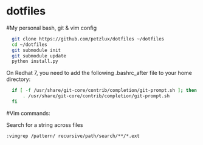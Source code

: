 dotfiles
========
#My personal bash, git & vim config

```bash
  git clone https://github.com/petzlux/dotfiles ~/dotfiles
  cd ~/dotfiles
  git submodule init
  git submodule update
  python install.py
```

On Redhat 7, you need to add the following .bashrc_after file to your home
directory:
````bash
  if [ -f /usr/share/git-core/contrib/completion/git-prompt.sh ]; then
      . /usr/share/git-core/contrib/completion/git-prompt.sh
  fi
````

#Vim commands:

Search for a string across files
````vim
:vimgrep /pattern/ recursive/path/search/**/*.ext
````
